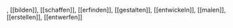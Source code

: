 , [[bilden]], [[schaffen]], [[erfinden]], [[gestalten]], [[entwickeln]], [[malen]], [[erstellen]], [[entwerfen]]